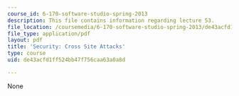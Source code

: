```yaml
---
course_id: 6-170-software-studio-spring-2013
description: This file contains information regarding lecture 53.
file_location: /coursemedia/6-170-software-studio-spring-2013/de43acfd1ff524bb47f756caa63a0a8d_MIT6_170S13_53-sec-crs-ste.pdf
file_type: application/pdf
layout: pdf
title: 'Security: Cross Site Attacks'
type: course
uid: de43acfd1ff524bb47f756caa63a0a8d

---
```

None